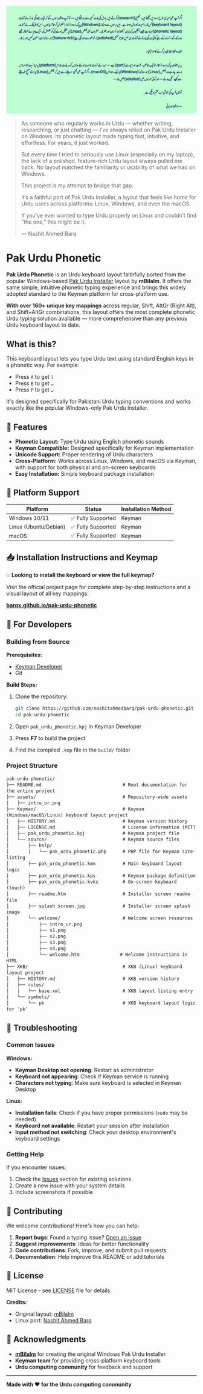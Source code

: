 [![Introduction to Pak Urdu Phonetic](assets/intro_ur.png)](assets/intro_ur.png)

> As someone who regularly works in Urdu — whether writing, researching, or just chatting — I’ve always relied on Pak Urdu Installer on Windows. Its phonetic layout made typing fast, intuitive, and effortless. For years, it just worked.
>
> But every time I tried to seriously use Linux (especially on my laptop), the lack of a polished, feature-rich Urdu layout always pulled me back. No layout matched the familiarity or usability of what we had on Windows.
>
> This project is my attempt to bridge that gap.
>
> It’s a faithful port of Pak Urdu Installer, a layout that feels like home for Urdu users across  platforms: Linux, Windows, and even the macOS.
>
> If you’ve ever wanted to type Urdu properly on Linux and couldn’t find “the one,” this might be it.
>
>  — Nashit Ahmed Barq

# Pak Urdu Phonetic

**Pak Urdu Phonetic** is an Urdu keyboard layout faithfully ported from the popular Windows-based [Pak Urdu Installer](https://mbilalm.com/urdu-installer.php) layout by **mBilalm**. It offers the same simple, intuitive phonetic typing experience and brings this widely adopted standard to the Keyman platform for cross-platform use.

**With over 160+ unique key mappings** across regular, Shift, AltGr (Right Alt), and Shift+AltGr combinations, this layout offers the most complete phonetic Urdu typing solution available — more comprehensive than any previous Urdu keyboard layout to date.


## What is this?

This keyboard layout lets you type Urdu text using standard English keys in a phonetic way. For example:
- Press `A` to get `ا`
- Press `B` to get `ب` 
- Press `P` to get `پ`

It's designed specifically for Pakistani Urdu typing conventions and works exactly like the popular Windows-only Pak Urdu Installer.

## 🌟 Features

- **Phonetic Layout:** Type Urdu using English phonetic sounds
- **Keyman Compatible:** Designed specifically for Keyman implementation
- **Unicode Support:** Proper rendering of Urdu characters
- **Cross-Platform:** Works across Linux, Windows, and macOS via Keyman, with support for both physical and on-screen keyboards
- **Easy Installation:** Simple keyboard package installation

## 📱 Platform Support

| Platform | Status | Installation Method |
|----------|--------|-------------------|
| Windows 10/11 | ✅ Fully Supported | Keyman |
| Linux (Ubuntu/Debian) | ✅ Fully Supported | Keyman |
| macOS | ✅ Fully Supported | Keyman |

## 📥 Installation Instructions and Keymap

💡 **Looking to install the keyboard or view the full keymap?**

Visit the official project page for complete step-by-step instructions and a visual layout of all key mappings:

**[barqx.github.io/pak-urdu-phonetic](https://barqx.github.io/pak-urdu-phonetic)**

## 🔧 For Developers

### Building from Source

**Prerequisites:**
- [Keyman Developer](https://keyman.com/developer)
- Git

**Build Steps:**
1. Clone the repository:
   ```bash
   git clone https://github.com/nashitahmedbarq/pak-urdu-phonetic.git
   cd pak-urdu-phonetic
   ```

2. Open `pak_urdu_phonetic.kpj` in Keyman Developer

3. Press **F7** to build the project

4. Find the compiled `.kmp` file in the `build/` folder

### Project Structure

```
pak-urdu-phonetic/
├── README.md                              # Root documentation for the entire project
├── assets/                                # Repository-wide assets
│   ├── intro_ur.png
├── Keyman/                                # Keyman (Windows/macOS/Linux) keyboard layout project
│   ├── HISTORY.md                         # Keyman version history
│   ├── LICENSE.md                         # License information (MIT)
│   ├── pak_urdu_phonetic.kpj              # Keyman project file
│   └── source/                            # Keyman source files
│       ├── help/
│       │   └── pak_urdu_phonetic.php      # PHP file for Keyman site-listing
│       ├── pak_urdu_phonetic.kmn          # Main keyboard layout logic
│       ├── pak_urdu_phonetic.kps          # Keyman package definition
│       ├── pak_urdu_phonetic.kvks         # On-screen keyboard (touch)
│       ├── readme.htm                     # Installer screen readme file
│       ├── splash_screen.jpg              # Installer screen splash image
│       └── welcome/                       # Welcome screen resources
│           ├── intro_ur.png
│           ├── s1.png
│           ├── s2.png
│           ├── s3.png
│           ├── s4.png
│           └── welcome.htm               # Welcome instructions in HTML
├── XKB/                                   # XKB (Linux) keyboard layout project
│   ├── HISTORY.md                         # XKB version history
│   ├── rules/
│   │   └── base.xml                       # XKB layout listing entry
│   └── symbols/
│       └── pk                             # XKB keyboard layout logic for 'pk'

```

## 🐛 Troubleshooting

### Common Issues

**Windows:**
- **Keyman Desktop not opening**: Restart as administrator
- **Keyboard not appearing**: Check if Keyman service is running
- **Characters not typing**: Make sure keyboard is selected in Keyman Desktop

**Linux:**
- **Installation fails**: Check if you have proper permissions (`sudo` may be needed)
- **Keyboard not available**: Restart your session after installation
- **Input method not switching**: Check your desktop environment's keyboard settings

### Getting Help

If you encounter issues:
1. Check the [Issues](../../issues) section for existing solutions
2. Create a new issue with your system details
3. Include screenshots if possible

## 🤝 Contributing

We welcome contributions! Here's how you can help:

1. **Report bugs**: Found a typing issue? [Open an issue](../../issues)
2. **Suggest improvements**: Ideas for better functionality
3. **Code contributions**: Fork, improve, and submit pull requests
4. **Documentation**: Help improve this README or add tutorials

## 📜 License

MIT License - see [LICENSE](LICENSE) file for details.

**Credits:**
- Original layout: [mBilalm](https://mbilalm.com/urdu-installer.php)
- Linux port: [Nashit Ahmed Barq](https://github.com/nashitahmedbarq)

## 🙏 Acknowledgments

- **[mBilalm](https://mbilalm.com/urdu-installer.php)** for creating the original Windows Pak Urdu Installer
- **Keyman team** for providing cross-platform keyboard tools
- **Urdu computing community** for feedback and support

---

**Made with ❤️ for the Urdu computing community**
